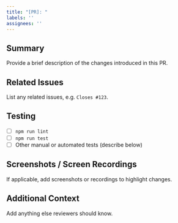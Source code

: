 ```yaml
---
title: "[PR]: "
labels: ''
assignees: ''
---
```


## Summary

Provide a brief description of the changes introduced in this PR.

## Related Issues

List any related issues, e.g. `Closes #123`.

## Testing

- [ ] `npm run lint`
- [ ] `npm run test`
- [ ] Other manual or automated tests (describe below)

## Screenshots / Screen Recordings

If applicable, add screenshots or recordings to highlight changes.

## Additional Context

Add anything else reviewers should know.
